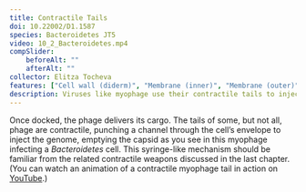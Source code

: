 ```yaml
---
title: Contractile Tails
doi: 10.22002/D1.1587
species: Bacteroidetes JT5
video: 10_2_Bacteroidetes.mp4
compSlider:
    beforeAlt: ""
    afterAlt: ""
collector: Elitza Tocheva
features: ["Cell wall (diderm)", "Membrane (inner)", "Membrane (outer)", "Phage capsids", "Phage tail fibers", "Phage tails", "Pili", "Ribosomes", "Storage granules"]
description: Viruses like myophage use their contractile tails to inject their genomes into bacteria like Bacteroidetes. Not all phage have contractile tails
---
```


Once docked, the phage delivers its cargo. The tails of some, but not all, phage are contractile, punching a channel through the cell’s envelope to inject the genome, emptying the capsid as you see in this myophage infecting a *Bacteroidetes* cell. This syringe-like mechanism should be familiar from the related contractile weapons discussed in the last chapter. (You can watch an animation of a contractile myophage tail in action on [YouTube](https://www.youtube.com/watch?v=h_CnXmoZwbI).)

